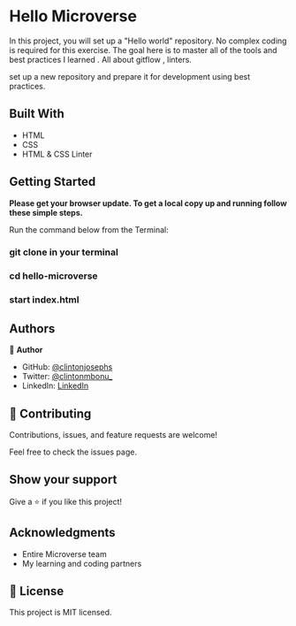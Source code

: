 # Hello Microverse

In this project, you will set up a "Hello world" repository. No complex coding is required for this exercise. The goal here is to master all of the tools and best practices I learned . All about gitflow , linters.

set up a new repository and prepare it for development using best practices.

## Built With

- HTML
- CSS
- HTML & CSS Linter


## Getting Started

**Please get your browser update. To get a local copy up and running follow these simple steps.**

Run the command below from the Terminal:

### git clone <URL> in your terminal

### cd hello-microverse

### start index.html


## Authors

👤 **Author**

- GitHub: [@clintonjosephs](https://github.com/clintonjosephs)
- Twitter: [@clintonmbonu_](https://twitter.com/clintonmbonu_)
- LinkedIn: [LinkedIn](https://linkedin.com/in/clinton-mbonu)


## 🤝 Contributing

Contributions, issues, and feature requests are welcome!

Feel free to check the issues page.

## Show your support

Give a ⭐️ if you like this project!

## Acknowledgments

- Entire Microverse team
- My learning and coding partners

## 📝 License

This project is MIT licensed.
